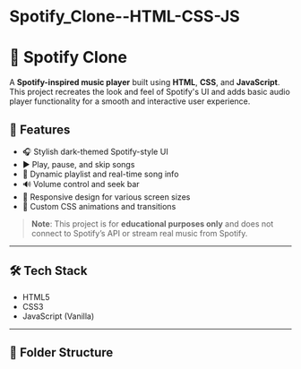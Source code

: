 # Spotify_Clone--HTML-CSS-JS
# 🎵 Spotify Clone

A **Spotify-inspired music player** built using **HTML**, **CSS**, and **JavaScript**. This project recreates the look and feel of Spotify's UI and adds basic audio player functionality for a smooth and interactive user experience.

## 🚀 Features

- 🎧 Stylish dark-themed Spotify-style UI
- ▶️ Play, pause, and skip songs
- 📜 Dynamic playlist and real-time song info
- 🔊 Volume control and seek bar
- 📱 Responsive design for various screen sizes
- 🎨 Custom CSS animations and transitions

> **Note**: This project is for **educational purposes only** and does not connect to Spotify’s API or stream real music from Spotify.

---

## 🛠️ Tech Stack

- HTML5  
- CSS3  
- JavaScript (Vanilla)

---


## 📂 Folder Structure


